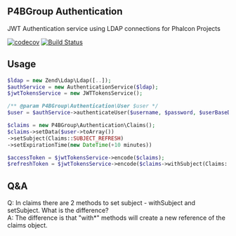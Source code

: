 P4BGroup Authentication
---

JWT Authentication service using LDAP connections for Phalcon Projects

[![codecov](https://codecov.io/gh/P4BGroup/ldap-jwt-authentication/branch/master/graph/badge.svg)](https://codecov.io/gh/P4BGroup/ldap-jwt-authentication) [![Build Status](https://travis-ci.com/P4BGroup/ldap-jwt-authentication.svg?branch=master)](https://travis-ci.com/P4BGroup/ldap-jwt-authentication)

Usage
--- 

```php
$ldap = new Zend\Ldap\Ldap([..]);
$authService = new AuthenticationService($ldap);
$jwtTokensService = new JWTTokensService();

/** @param P4BGroup\Authentication\User $user */
$user = $authService->authenticateUser($username, $password, $userBaseDn);

$claims = new P4BGroup\Authentication\Claims();
$claims->setData($user->toArray())
->setSubject(Claims::SUBJECT_REFRESH)
->setExpirationTime(new DateTime(+10 minutes))

$accessToken = $jwtTokensService->encode($claims);
$refreshToken = $jwtTokensService->encode($claims->withSubject(Claims::SUBJECT_REFRESH)->withExpirationTime(new DateTime("+1 hour"));
```

Q&A
---
Q: In claims there are 2 methods to set subject - withSubject and setSubject. What is the difference?  
A: The difference is that "with*" methods will create a new reference of the claims object.
